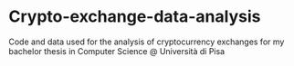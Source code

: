# Crypto-exchange-data-analysis
Code and data used for the analysis of cryptocurrency exchanges for my bachelor thesis in Computer Science @ Università di Pisa
